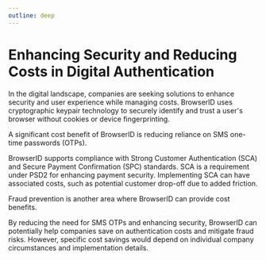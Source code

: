 ```yaml
---
outline: deep
---
```


# Enhancing Security and Reducing Costs in Digital Authentication

In the digital landscape, companies are seeking solutions to enhance security and user experience while managing costs. BrowserID uses cryptographic keypair technology to securely identify and trust a user's browser without cookies or device fingerprinting.

A significant cost benefit of BrowserID is reducing reliance on SMS one-time passwords (OTPs).

BrowserID supports compliance with Strong Customer Authentication (SCA) and Secure Payment Confirmation (SPC) standards. SCA is a requirement under PSD2 for enhancing payment security. Implementing SCA can have associated costs, such as potential customer drop-off due to added friction.

Fraud prevention is another area where BrowserID can provide cost benefits.

By reducing the need for SMS OTPs and enhancing security, BrowserID can potentially help companies save on authentication costs and mitigate fraud risks. However, specific cost savings would depend on individual company circumstances and implementation details.
